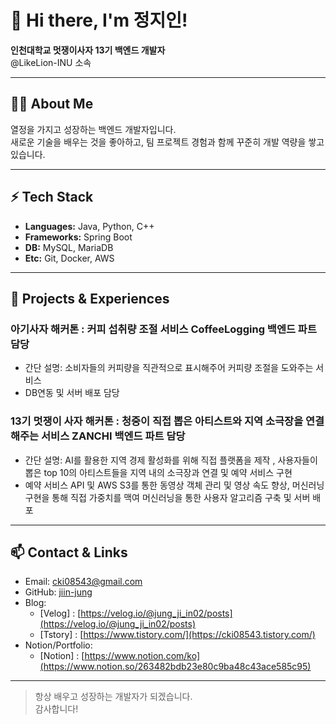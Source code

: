 # 👋 Hi there, I'm 정지인!

**인천대학교 멋쟁이사자 13기 백엔드 개발자**  
@LikeLion-INU 소속

---

## 🧑‍💻 About Me
열정을 가지고 성장하는 백엔드 개발자입니다.  
새로운 기술을 배우는 것을 좋아하고, 팀 프로젝트 경험과 함께 꾸준히 개발 역량을 쌓고 있습니다.

---

## ⚡ Tech Stack

- **Languages:** Java, Python, C++
- **Frameworks:** Spring Boot
- **DB:** MySQL, MariaDB
- **Etc:** Git, Docker, AWS

---

## 🌱 Projects & Experiences

### 아기사자 해커톤 : 커피 섭취량 조절 서비스 CoffeeLogging 백엔드 파트 담당
- 간단 설명: 소비자들의 커피량을 직관적으로 표시해주어 커피량 조절을 도와주는 서비스
- DB연동 및 서버 배포 담당

### 13기 멋쟁이 사자 해커톤 : 청중이 직접 뽑은 아티스트와 지역 소극장을 연결해주는 서비스 ZANCHI 백엔드 파트 담당
- 간단 설명: AI를 활용한 지역 경제 활성화를 위해 직접 플랫폼을 제작 , 사용자들이 뽑은 top 10의 아티스트들을 지역 내의 소극장과 연결 및 예약 서비스 구현
- 예약 서비스 API 및 AWS S3를 통한 동영상 객체 관리 및 영상 속도 향상, 머신러닝 구현을 통해 직접 가중치를 맥여 머신러닝을 통한 사용자 알고리즘 구축 및 서버 배포
---

## 📫 Contact & Links

- Email: cki08543@gmail.com
- GitHub: [jiin-jung](https://github.com/jiin-jung)
- Blog:
    - [Velog] : [https://velog.io/@jung_ji_in02/posts](https://velog.io/@jung_ji_in02/posts)
    - [Tstory] : [https://www.tistory.com/](https://cki08543.tistory.com/)
- Notion/Portfolio:
    - [Notion] : [https://www.notion.com/ko](https://www.notion.so/263482bdb23e80c9ba48c43ace585c95)

---

> 항상 배우고 성장하는 개발자가 되겠습니다.  
> 감사합니다!
